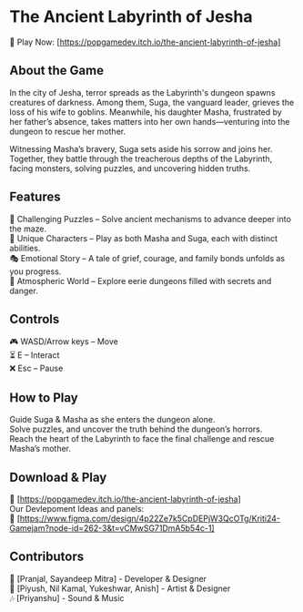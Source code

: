 # The Ancient Labyrinth of Jesha
🚀 Play Now: [https://popgamedev.itch.io/the-ancient-labyrinth-of-jesha]

## About the Game
In the city of Jesha, terror spreads as the Labyrinth's dungeon spawns creatures of darkness. Among them, Suga, the vanguard leader, grieves the loss of his wife to goblins. Meanwhile, his daughter Masha, frustrated by her father’s absence, takes matters into her own hands—venturing into the dungeon to rescue her mother.

Witnessing Masha’s bravery, Suga sets aside his sorrow and joins her. Together, they battle through the treacherous depths of the Labyrinth, facing monsters, solving puzzles, and uncovering hidden truths.

## Features
🧩 Challenging Puzzles – Solve ancient mechanisms to advance deeper into the maze.<br>
🏹 Unique Characters – Play as both Masha and Suga, each with distinct abilities.<br>
🎭 Emotional Story – A tale of grief, courage, and family bonds unfolds as you progress.<br>
🌌 Atmospheric World – Explore eerie dungeons filled with secrets and danger.<br>

## Controls
🎮 WASD/Arrow keys – Move<br>
⏳ E – Interact<br>
❌ Esc – Pause<br>

## How to Play
Guide Suga & Masha as she enters the dungeon alone.<br>
Solve puzzles, and uncover the truth behind the dungeon’s horrors.<br>
Reach the heart of the Labyrinth to face the final challenge and rescue Masha’s mother.<br>
## Download & Play
🔗 [https://popgamedev.itch.io/the-ancient-labyrinth-of-jesha]<br>
Our Devlepoment Ideas and panels:<br>
🔗 [https://www.figma.com/design/4p22Ze7k5CpDEPjW3QcOTg/Kriti24-Gamejam?node-id=262-3&t=vCMwSG71DmA5b54c-1]

## Contributors
👾 [Pranjal, Sayandeep Mitra] - Developer & Designer<br>
🎨 [Piyush, Nil Kamal, Yukeshwar, Anish] - Artist & Designer<br>
🎶 [Priyanshu] - Sound & Music
